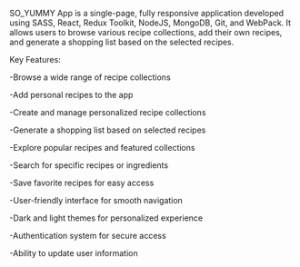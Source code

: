 SO_YUMMY
 App is a single-page, fully responsive application developed using SASS, React, Redux Toolkit, NodeJS, MongoDB, Git, and WebPack. It allows users to browse various recipe collections, add their own recipes, and generate a shopping list based on the selected recipes.

Key Features:

-Browse a wide range of recipe collections

-Add personal recipes to the app

-Create and manage personalized recipe collections

-Generate a shopping list based on selected recipes

-Explore popular recipes and featured collections

-Search for specific recipes or ingredients

-Save favorite recipes for easy access

-User-friendly interface for smooth navigation

-Dark and light themes for personalized experience

-Authentication system for secure access

-Ability to update user information
